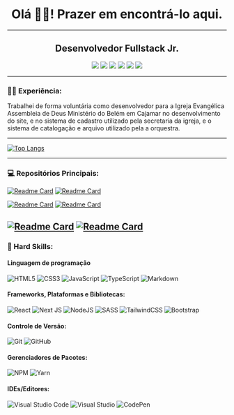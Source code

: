 <h1 align="center">Olá 👋🏾! Prazer em encontrá-lo aqui.</h1>

------

<h2 align="center">Desenvolvedor Fullstack Jr.</h2>

<div align="center">
    <a href="https://br.linkedin.com/in/lucasmumbarra" target="_blank"><img src="https://img.shields.io/badge/linkedin-%230077B5.svg?style=for-the-badge&logo=linkedin&logoColor=white"/></a> <a href="https://www.instagram.com/lucas_mumbarra/" target="_blank"><img src="https://img.shields.io/badge/instagram-%23E4405F.svg?style=for-the-badge&logo=Instagram&logoColor=white"/></a> <a href="https://www.facebook.com/lumumbarra" target="_blank"><img src="https://img.shields.io/badge/Facebook-%231877F2.svg?style=for-the-badge&logo=Facebook&logoColor=white"/></a> <a href="mailto:lucassantosm.2014@gmail.com" target="_blank"><img src="https://img.shields.io/badge/Gmail-D14836?style=for-the-badge&logo=gmail&logoColor=white"/></a> <a href="mailto:lucassantosm.2014@hotmail.com" target="blank"><img src="https://img.shields.io/badge/Microsoft_Outlook-0078D4?style=for-the-badge&logo=microsoft-outlook&logoColor=white"/></a> <a href="https://wa.me/+5511945671190" target="blank"><img src="https://img.shields.io/badge/WhatsApp-25D366?style=for-the-badge&logo=whatsapp&logoColor=white"/></a>
</div>

------

### :man_technologist: Experiência:

Trabalhei de forma voluntária como desenvolvedor para a Igreja Evangélica Assembleia de Deus Ministério do Belém em Cajamar no desenvolvimento do site, e no sistema de cadastro utilizado pela secretaria da igreja, e o sistema de catalogação e arquivo utilizado pela a orquestra.

---

[![Top Langs](https://github-readme-stats.vercel.app/api/top-langs/?username=lucasmumbarra&show_icons=true&theme=dracula)
](https://github.com/anuraghazra/github-readme-stats)

---
### :computer: Repositórios Principais:

[![Readme Card](https://github-readme-stats.vercel.app/api/pin/?username=lucasmumbarra&repo=adbcajamar&show_icons=true&theme=dracula)](https://github.com/anuraghazra/github-readme-stats) [![Readme Card](https://github-readme-stats.vercel.app/api/pin/?username=lucasmumbarra&repo=aulasviolino&show_icons=true&theme=dracula)](https://github.com/anuraghazra/github-readme-stats)

[![Readme Card](https://github-readme-stats.vercel.app/api/pin/?username=lucasmumbarra&repo=nlw5&show_icons=true&theme=dracula)](https://github.com/anuraghazra/github-readme-stats) [![Readme Card](https://github-readme-stats.vercel.app/api/pin/?username=lucasmumbarra&repo=genesisGame&show_icons=true&theme=dracula)](https://github.com/anuraghazra/github-readme-stats)

[![Readme Card](https://github-readme-stats.vercel.app/api/pin/?username=lucasmumbarra&repo=jogo-da-velha&show_icons=true&theme=dracula)](https://github.com/anuraghazra/github-readme-stats) [![Readme Card](https://github-readme-stats.vercel.app/api/pin/?username=lucasmumbarra&repo=responsivo-flexbox&show_icons=true&theme=dracula)](https://github.com/anuraghazra/github-readme-stats)
---

### :rocket: Hard Skills:

#### **Linguagem de programação**

![HTML5](https://img.shields.io/badge/html5-%23E34F26.svg?style=for-the-badge&logo=html5&logoColor=white) ![CSS3](https://img.shields.io/badge/css3-%231572B6.svg?style=for-the-badge&logo=css3&logoColor=white) ![JavaScript](https://img.shields.io/badge/javascript-%23323330.svg?style=for-the-badge&logo=javascript&logoColor=%23F7DF1E) ![TypeScript](https://img.shields.io/badge/typescript-%23007ACC.svg?style=for-the-badge&logo=typescript&logoColor=white) ![Markdown](https://img.shields.io/badge/markdown-%23000000.svg?style=for-the-badge&logo=markdown&logoColor=white) 

#### **Frameworks, Plataformas e Bibliotecas**:

![React](https://img.shields.io/badge/react-%2320232a.svg?style=for-the-badge&logo=react&logoColor=%2361DAFB) ![Next JS](https://img.shields.io/badge/Next-black?style=for-the-badge&logo=next.js&logoColor=white) ![NodeJS](https://img.shields.io/badge/node.js-6DA55F?style=for-the-badge&logo=node.js&logoColor=white) ![SASS](https://img.shields.io/badge/SASS-hotpink.svg?style=for-the-badge&logo=SASS&logoColor=white) ![TailwindCSS](https://img.shields.io/badge/tailwindcss-%2338B2AC.svg?style=for-the-badge&logo=tailwind-css&logoColor=white) ![Bootstrap](https://img.shields.io/badge/bootstrap-%23563D7C.svg?style=for-the-badge&logo=bootstrap&logoColor=white) 

#### **Controle de Versão:**

![Git](https://img.shields.io/badge/git-%23F05033.svg?style=for-the-badge&logo=git&logoColor=white) ![GitHub](https://img.shields.io/badge/github-%23121011.svg?style=for-the-badge&logo=github&logoColor=white) 

#### **Gerenciadores de Pacotes:**

![NPM](https://img.shields.io/badge/NPM-%23000000.svg?style=for-the-badge&logo=npm&logoColor=white) ![Yarn](https://img.shields.io/badge/yarn-%232C8EBB.svg?style=for-the-badge&logo=yarn&logoColor=white) 

#### **IDEs/Editores:**

![Visual Studio Code](https://img.shields.io/badge/Visual%20Studio%20Code-0078d7.svg?style=for-the-badge&logo=visual-studio-code&logoColor=white) ![Visual Studio](https://img.shields.io/badge/Visual%20Studio-5C2D91.svg?style=for-the-badge&logo=visual-studio&logoColor=white) ![CodePen](https://img.shields.io/badge/CodePen-white?style=for-the-badge&logo=codepen&logoColor=black) 

